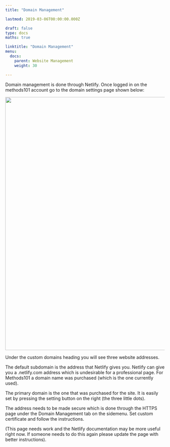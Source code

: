 ```yaml
---
title: "Domain Management"

lastmod: 2019-03-06T00:00:00.000Z

draft: false
type: docs
maths: true	

linktitle: "Domain Management"
menu:
  docs:
    parent: Website Management
    weight: 30

---
```


Domain management is done through Netlify. Once logged in on the methods101 account go to the domain settings page shown below:

<img width='800' src='/img/domain_management_01.png'/>

Under the custom domains heading you will see three website addresses.

The default subdomain is the address that Netlify gives you. Netlify can give you a .netlify.com address which is undesirable for a professional page. For Methods101 a domain name was purchased (which is the one currently used). 

The primary domain is the one that was purchased for the site. It is easily set by pressing the setting button on the right (the three little dots).

The address needs to be made secure which is done through the HTTPS page under the Domain Management tab on the sidemenu. Set custom certificate and follow the instructions.

(This page needs work and the Netlify documentation may be more useful right now. If someone needs to do this again please update the page with better instructions). 

